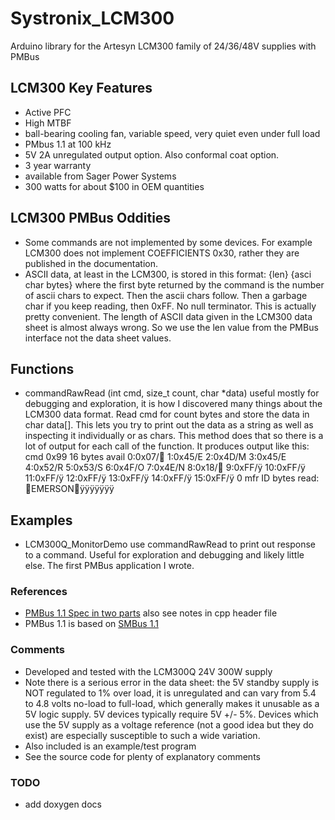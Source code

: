 # Systronix_LCM300
Arduino library for the Artesyn LCM300 family of 24/36/48V supplies with PMBus

## LCM300 Key Features
 - Active PFC
 - High MTBF
 - ball-bearing cooling fan, variable speed, very quiet even under full load
 - PMbus 1.1 at 100 kHz
 - 5V 2A unregulated output option. Also conformal coat option.
 - 3 year warranty
 - available from Sager Power Systems
 - 300 watts for about $100 in OEM quantities

## LCM300 PMBus Oddities
 - Some commands are not implemented by some devices. For example LCM300 does not implement COEFFICIENTS 0x30, rather they are published in the documentation.
 - ASCII data, at least in the LCM300, is stored in this format: {len} {asci char bytes} where the first byte returned by the command is the number of ascii
 chars to expect. Then the ascii chars follow. Then a garbage char if you keep reading, then 0xFF. No null terminator. This is actually pretty convenient. The
 length of ASCII data given in the LCM300 data sheet is almost always wrong. So we use the len value from the PMBus interface not the data sheet values.

## Functions
 - commandRawRead (int cmd, size_t count, char *data) useful mostly for debugging and exploration, it is how I discovered many things about the LCM300 data format. Read cmd for count bytes and store the data in char data[]. This lets you try to print out the data as a string as well as inspecting it individually or as chars. This method does that so there is a lot of output for each call of the function. It produces output like this:
	 cmd 0x99
	 16 bytes avail
	 0:0x07/ 1:0x45/E 2:0x4D/M 3:0x45/E 4:0x52/R 5:0x53/S 6:0x4F/O 7:0x4E/N 8:0x18/ 9:0xFF/ÿ 10:0xFF/ÿ 11:0xFF/ÿ 12:0xFF/ÿ 13:0xFF/ÿ 14:0xFF/ÿ 15:0xFF/ÿ 
	 0 mfr ID bytes read: EMERSONÿÿÿÿÿÿÿ


## Examples
 - LCM300Q_MonitorDemo use commandRawRead to print out response to a command. Useful for exploration and debugging and likely little else. The first PMBus application I wrote.

### References
 - [PMBus 1.1 Spec in two parts](http://pmbus.org/) also see notes in cpp header file
 - PMBus 1.1 is based on [SMBus 1.1](smbus.org/specs/smbus110.pdf)
 
### Comments
 - Developed and tested with the LCM300Q 24V 300W supply
 - Note there is a serious error in the data sheet: the 5V standby supply is NOT regulated to 1% over load, it is unregulated and can vary from 5.4 to 4.8 volts no-load to full-load, which generally makes it unusable as a 5V logic supply. 5V devices typically require 5V +/- 5%. Devices which use the 5V supply as a voltage reference (not a good idea but they do exist) are especially susceptible to such a wide variation.
 - Also included is an example/test program 
 - See the source code for plenty of explanatory comments

### TODO
 - add doxygen docs

